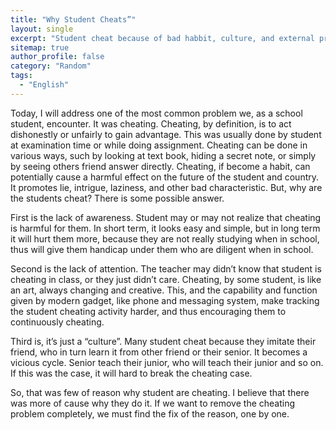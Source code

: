 ```yaml
---
title: "Why Student Cheats”"
layout: single
excerpt: "Student cheat because of bad habbit, culture, and external pressure."
sitemap: true
author_profile: false
category: "Random"
tags:
  - "English"
---
```


Today, I will address one of the most common problem we, as a school student,
encounter. It was cheating. Cheating, by definition, is to act dishonestly or
unfairly to gain advantage. This was usually done by student at examination time
or while doing assignment. Cheating can be done in various ways, such by looking
at text book, hiding a secret note, or simply by seeing others friend answer
directly. Cheating, if become a habit, can potentially cause a harmful effect on
the future of the student and country. It promotes lie, intrigue, laziness, and
other bad characteristic. But, why are the students cheat? There is some
possible answer.

First is the lack of awareness. Student may or may not realize that cheating is
harmful for them. In short term, it looks easy and simple, but in long term it
will hurt them more, because they are not really studying when in school, thus
will give them handicap under them who are diligent when in school.

Second is the lack of attention. The teacher may didn’t know that student is
cheating in class, or they just didn’t care. Cheating, by some student, is like
an art, always changing and creative. This, and the capability and function
given by modern gadget, like phone and messaging system, make tracking the
student cheating activity harder, and thus encouraging them to continuously
cheating.

Third is, it’s just a “culture”. Many student cheat because they imitate their
friend, who in turn learn it from other friend or their senior. It becomes a
vicious cycle. Senior teach their junior, who will teach their junior and so on.
If this was the case, it will hard to break the cheating case.

So, that was few of reason why student are cheating. I believe that there was
more of cause why they do it. If we want to remove the cheating problem
completely, we must find the fix of the reason, one by one.
